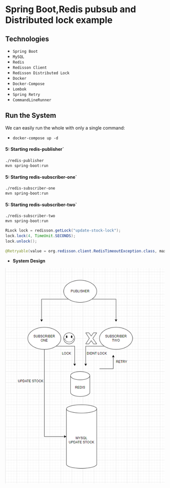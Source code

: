 # Spring Boot,Redis pubsub and Distributed lock example

Technologies
------------
- `Spring Boot`
- `MySQL` 
- `Redis`
- `Redisson Client`
- `Redisson Distributed Lock`
- `Docker`
- `Docker-Compose`
- `Lombok`
- `Spring Retry`
- `CommandLineRunner`

## Run the System
We can easily run the whole with only a single command:

* `docker-compose up -d`

#### 5: Starting redis-publisher`

```shell
./redis-publisher
mvn spring-boot:run
```

#### 5: Starting redis-subscriber-one`

```shell
./redis-subscriber-one
mvn spring-boot:run
```

#### 5: Starting redis-subscriber-two`

```shell
./redis-subscriber-two
mvn spring-boot:run
```

```java
RLock lock = redisson.getLock("update-stock-lock");
lock.lock(4, TimeUnit.SECONDS);
lock.unlock();
```

```java
@Retryable(value = org.redisson.client.RedisTimeoutException.class, maxAttempts = 2, backoff = @Backoff(delay = 2000))
```

- **System Design**

![System Design](https://github.com/tugayesilyurt/spring-redis-pubsub-distributed-lock/blob/main/assets/design.PNG)


